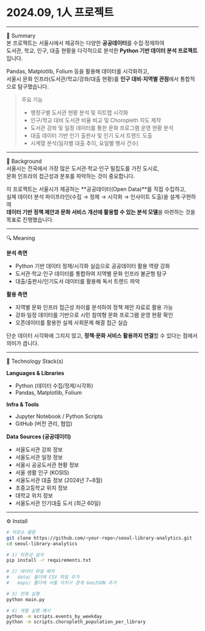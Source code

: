 # 2024.09, 1人 프로젝트

---

📌 Summary  
본 프로젝트는 서울시에서 제공하는 다양한 **공공데이터**를 수집·정제하여  
도서관, 학교, 인구, 대출 현황을 다각적으로 분석한 **Python 기반 데이터 분석 프로젝트**입니다.  

Pandas, Matplotlib, Folium 등을 활용해 데이터를 시각화하고,  
서울시 문화 인프라(도서관/학교/강좌/대출 현황)를 **인구 대비·지역별 관점**에서 통합적으로 탐구했습니다.  

> 주요 기능  
> - 행정구별 도서관 현황 분석 및 히트맵 시각화  
> - 인구/학교 대비 도서관 비율 비교 및 Choropleth 지도 제작  
> - 도서관 강좌 및 일정 데이터를 통한 문화 프로그램 운영 현황 분석  
> - 대출 데이터 기반 인기 출판사 및 인기 도서 트렌드 도출  
> - 시계열 분석(일자별 대출 추이, 요일별 행사 건수)  

---

🤔 Background  
서울시는 전국에서 가장 많은 도서관·학교·인구 밀집도를 가진 도시로,  
문화 인프라의 접근성과 분포를 파악하는 것이 중요합니다.  

이 프로젝트는 서울시가 제공하는 **공공데이터(Open Data)**를 직접 수집하고,  
실제 데이터 분석 파이프라인(수집 → 정제 → 시각화 → 인사이트 도출)을 설계·구현하여  
**데이터 기반 정책 제안과 문화 서비스 개선에 활용할 수 있는 분석 모델**을 마련하는 것을 목표로 진행했습니다.  

---

🔍 Meaning  

**분석 측면**  
- Python 기반 데이터 정제/시각화 실습으로 공공데이터 활용 역량 강화  
- 도서관·학교·인구 데이터를 통합하여 지역별 문화 인프라 불균형 탐구  
- 대출/출판사/인기도서 데이터를 활용해 독서 트렌드 파악  

**활용 측면**  
- 지역별 문화 인프라 접근성 차이를 분석하여 정책 제안 자료로 활용 가능  
- 강좌·일정 데이터를 기반으로 시민 참여형 문화 프로그램 운영 현황 확인  
- 오픈데이터를 활용한 실제 사회문제 해결 접근 실습  

단순 데이터 시각화에 그치지 않고, **정책·문화 서비스 활용까지 연결**할 수 있다는 점에서 의미가 큽니다.  

---

🔨 Technology Stack(s)  

**Languages & Libraries**  
- Python (데이터 수집/정제/시각화)  
- Pandas, Matplotlib, Folium  

**Infra & Tools**  
- Jupyter Notebook / Python Scripts  
- GitHub (버전 관리, 협업)  

**Data Sources (공공데이터)**  
- 서울도서관 강좌 정보  
- 서울도서관 일정 정보  
- 서울시 공공도서관 현황 정보  
- 서울 생활 인구 (KOSIS)  
- 서울도서관 대출 정보 (2024년 7~8월)  
- 초중고등학교 위치 정보  
- 대학교 위치 정보  
- 서울도서관 인기대출 도서 (최근 60일)  

---

⚙️ Install  

```bash
# 저장소 클론
git clone https://github.com/<your-repo>/seoul-library-analytics.git
cd seoul-library-analytics

# 1) 의존성 설치
pip install -r requirements.txt

# 2) 데이터 파일 배치
#   data/ 폴더에 CSV 파일 추가
#   maps/ 폴더에 서울 자치구 경계 GeoJSON 추가

# 3) 전체 실행
python main.py

# 4) 개별 실행 예시
python -m scripts.events_by_weekday
python -m scripts.choropleth_population_per_library
